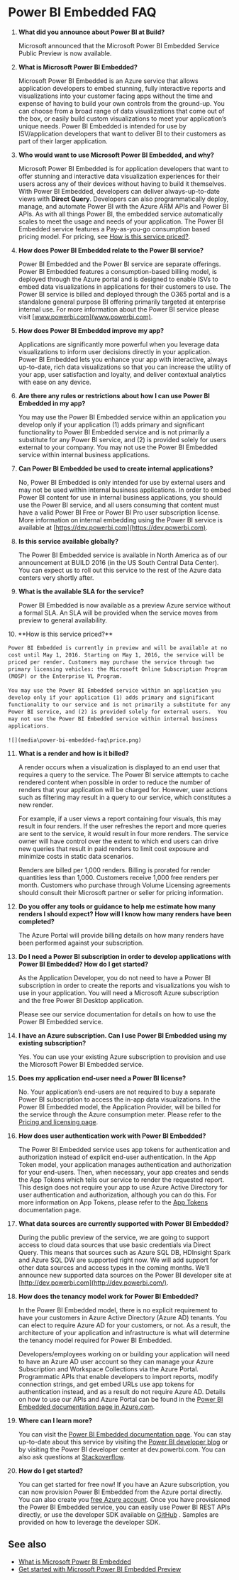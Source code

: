 <properties
   pageTitle="Power BI Embedded FAQ"
   description="Power BI Embedded FAQ"
   services="power-bi-embedded"
   documentationCenter=""
   authors="dvana"
   manager="NA"
   editor=""
   tags=""/>
<tags
   ms.service="power-bi-embedded"
   ms.devlang="NA"
   ms.topic="article"
   ms.tgt_pltfrm="NA"
   ms.workload="powerbi"
   ms.date="03/29/2016"
   ms.author="derrickv"/>

# Power BI Embedded FAQ

1. **What did you announce about Power BI at Build?**

    Microsoft announced that the Microsoft Power BI Embedded Service Public Preview is now available.

2.	**What is Microsoft Power BI Embedded?**

    Microsoft Power BI Embedded is an Azure service that allows application developers to embed stunning, fully interactive reports and visualizations into your customer facing apps without the time and expense of having to build your own controls from the ground-up. You can choose from a broad range of data visualizations that come out of the box, or easily build custom visualizations to meet your application’s unique needs.  Power BI Embedded is intended for use by ISV/application developers that want to deliver BI to their customers as part of their larger application.  

3.	**Who would want to use Microsoft Power BI Embedded, and why?**

    Microsoft Power BI Embedded is for application developers that want to offer stunning and interactive data visualization experiences for their users across any of their devices without having to build it themselves.  With Power BI Embedded, developers can deliver always-up-to-date views with **Direct Query**.  Developers can also programmatically deploy, manage, and automate Power BI with the Azure ARM APIs and Power BI APIs.  As with all things Power BI, the embedded service automatically scales to meet the usage and needs of your application.  The Power BI Embedded service features a Pay-as-you-go consumption based pricing model. For pricing, see [How is this service priced?](#price).

4.	**How does Power BI Embedded relate to the Power BI service?**

    Power BI Embedded and the Power BI service are separate offerings. Power BI Embedded features a consumption-based billing model, is deployed through the Azure portal and is designed to enable ISVs to embed data visualizations in applications for their customers to use. The Power BI service is billed and deployed through the O365 portal and is a standalone general purpose BI offering primarily targeted at enterprise internal use. For more information about the Power BI service please visit [www.powerbi.com](www.powerbi.com).

5.	**How does Power BI Embedded improve my app?**

    Applications are significantly more powerful when you leverage data visualizations to inform user decisions directly in your application.  Power BI Embedded lets you enhance your app with interactive, always up-to-date, rich data visualizations so that you can increase the utility of your app, user satisfaction and loyalty, and deliver contextual analytics with ease on any device.

6.	**Are there any rules or restrictions about how I can use Power BI Embedded in my app?**

    You may use the Power BI Embedded service within an application you develop only if your application (1) adds primary and significant functionality to Power BI Embedded service and is not primarily a substitute for any Power BI service, and (2) is provided solely for users external to your company.  You may not use the Power BI Embedded service within internal business applications.  

7.	**Can Power BI Embedded be used to create internal applications?**

    No, Power BI Embedded is only intended for use by external users and may not be used within internal business applications. In order to embed Power BI content for use in internal business applications, you should use the Power BI service, and all users consuming that content must have a valid Power BI Free or Power BI Pro user subscription license. More information on internal embedding using the Power BI service is available at [https://dev.powerbi.com](https://dev.powerbi.com).

8.	**Is this service available globally?**

    The Power BI Embedded service is available in North America as of our announcement at BUILD 2016 (in the US South Central Data Center).  You can expect us to roll out this service to the rest of the Azure data centers very shortly after.  

9.	**What is the available SLA for the service?**

    Power BI Embedded is now available as a preview Azure service without a formal SLA. An SLA will be provided when the service moves from preview to general availability.

<a name="price"/>
10.	**How is this service priced?**

    Power BI Embedded is currently in preview and will be available at no cost until May 1, 2016. Starting on May 1, 2016, the service will be priced per render. Customers may purchase the service through two primary licensing vehicles: the Microsoft Online Subscription Program (MOSP) or the Enterprise VL Program.

    You may use the Power BI Embedded service within an application you develop only if your application (1) adds primary and significant functionality to our service and is not primarily a substitute for any Power BI service, and (2) is provided solely for external users.  You may not use the Power BI Embedded service within internal business applications.

    ![](media\power-bi-embedded-faq\price.png)

11.	**What is a render and how is it billed?**

    A render occurs when a visualization is displayed to an end user that requires a query to the service. The Power BI service attempts to cache rendered content when possible in order to reduce the number of renders that your application will be charged for.  However, user actions such as filtering may result in a query to our service, which constitutes a new render.  

    For example, if a user views a report containing four visuals, this may result in four renders. If the user refreshes the report and more queries are sent to the service, it would result in four more renders. The service owner will have control over the extent to which end users can drive new queries that result in paid renders to limit cost exposure and minimize costs in static data scenarios.

    Renders are billed per 1,000 renders. Billing is prorated for render quantities less than 1,000. Customers receive 1,000 free renders per month. Customers who purchase through Volume Licensing agreements should consult their Microsoft partner or seller for pricing information.

12.	**Do you offer any tools or guidance to help me estimate how many renders I should expect? How will I know how many renders have been completed?**

    The Azure Portal will provide billing details on how many renders have been performed against your subscription.

13.	**Do I need a Power BI subscription in order to develop applications with Power BI Embedded? How do I get started?**

    As the Application Developer, you do not need to have a Power BI subscription in order to create the reports and visualizations you wish to use in your application.  You will need a Microsoft Azure subscription and the free Power BI Desktop application.

    Please see our service documentation for details on how to use the Power BI Embedded service.

14.	**I have an Azure subscription. Can I use Power BI Embedded using my existing subscription?**

    Yes. You can use your existing Azure subscription to provision and use the Microsoft Power BI Embedded service.

15.	**Does my application end-user need a Power BI license?**

    No. Your application’s end-users are not required to buy a separate Power BI subscription to access the in-app data visualizations. In the Power BI Embedded model, the Application Provider, will be billed for the service through the Azure consumption meter. Please refer to the [Pricing and licensing page](http://go.microsoft.com/fwlink/?LinkId=760527).

16.	**How does user authentication work with Power BI Embedded?**

    The Power BI Embedded service uses app tokens for authentication and authorization instead of explicit end-user authentication.  In the App Token model, your application manages authentication and authorization for your end-users.  Then, when necessary, your app creates and sends the App Tokens which tells our service to render the requested report. This design does not require your app to use Azure Active Directory for user authentication and authorization, although you can do this.  For more information on App Tokens, please refer to the [App Tokens](https://azure.microsoft.com/en-us/documentation/articles/power-bi-embedded-get-started-sample/#key-flow) documentation page.

17.	**What data sources are currently supported with Power BI Embedded?**

    During the public preview of the service, we are going to support access to cloud data sources that use basic credentials via Direct Query. This means that sources such as Azure SQL DB, HDInsight Spark and Azure SQL DW are supported right now.  We will add support for other data sources and access types in the coming months. We’ll announce new supported data sources on the Power BI developer site at [http://dev.powerbi.com](http://dev.powerbi.com/).

18.	**How does the tenancy model work for Power BI Embedded?**

    In the Power BI Embedded model, there is no explicit requirement to have your customers in Azure Active Directory (Azure AD) tenants.  You can elect to require Azure AD for your customers, or not. As a result, the architecture of your application and infrastructure is what will determine the tenancy model required for Power BI Embedded.

    Developers/employees working on or building your application will need to have an Azure AD user account so they can manage your Azure Subscription and Workspace Collections via the Azure Portal. Programmatic APIs that enable developers to import reports, modify connection strings, and get embed URLs use app tokens for authentication instead, and as a result do not require Azure AD. Details on how to use our APIs and Azure Portal can be found in the [Power BI Embedded documentation page in Azure.com]( https://azure.microsoft.com/en-us/documentation/services/power-bi-embedded/).

19.	**Where can I learn more?**

    You can visit the [Power BI Embedded documentation page](http://go.microsoft.com/fwlink/?LinkId=760526). You can stay up-to-date about this service by visiting the [Power BI developer blog](http://blogs.msdn.com/powerbidev) or by visiting the Power BI developer center at dev.powerbi.com. You can also ask questions at [Stackoverflow](http://stackoverflow.com/questions/tagged/powerbi).

20.	**How do I get started?**

    You can get started for free now! If you have an Azure subscription, you can now provision Power BI Embedded from the Azure portal directly.  You can also create you [free Azure account](https://azure.microsoft.com/free/). Once you have provisioned the Power BI Embedded service, you can easily use Power BI REST APIs directly, or use the developer SDK available on [GitHub](http://go.microsoft.com/fwlink/?LinkID=746472) . Samples are provided on how to leverage the developer SDK.

## See also

- [What is Microsoft Power BI Embedded](power-bi-embedded-what-is-power-bi-embedded.md)
- [Get started with Microsoft Power BI Embedded Preview](power-bi-embedded-get-started.md)
